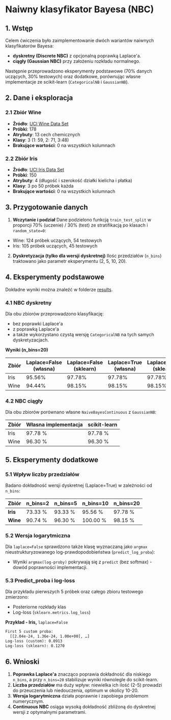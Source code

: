 # Naiwny klasyfikator Bayesa (NBC)

## 1. Wstęp

Celem ćwiczenia było zaimplementowanie dwóch wariantów naiwnych
klasyfikatorów Bayesa:

- **dyskretny (Discrete NBC)** z opcjonalną poprawką Laplace'a.
- **ciągły (Gaussian NBC)** przy założeniu rozkładu normalnego.

Następnie przeprowadzono eksperymenty podstawowe (70% danych uczących,
30% testowych) oraz dodatkowe, porównując własne implementacje ze scikit-learn
(`CategoricalNB` i `GaussianNB`).

## 2. Dane i eksploracja

### 2.1 Zbiór Wine

- **Żródło**: [UCI Wine Data Set](https://archive.ics.uci.edu/dataset/109/wine)
- **Próbki**: 178
- **Atrybuty**: 13 cech chemicznych
- **Klasy**: 3 (1: 59, 2: 71, 3:48)
- **Brakujące wartości**: 0 na wszystkich kolumnach

### 2.2 Zbiór Iris

- **Żródło**: [UCI Iris Data Set](https://archive.ics.uci.edu/dataset/53/iris)
- **Próbki**: 150
- **Atrybuty**: 4 (długość i szerokość działki kielicha i płatka)
- **Klasy**: 3 po 50 próbek każda
- **Brakujące wartości**: 0 na wszystkich kolumnach

## 3. Przygotowanie danych

1. **Wczytanie i podział**
  Dane podzielono funkcją `train_test_split` w proporcji 70% (uczenie) / 30%
  (test) ze stratifikacją po klasach i `random_state=0`:
  - Wine: 124 próbek uczących, 54 testowych
  - Iris: 105 próbek uczących, 45 testowych

2. **Dyskretyzacja (tylko dla wersji dyskretnej)**
  Ilośc przedziałów (`n_bins`) traktowano jako parametr eksperymentu (2, 5, 10, 20).

## 4. Eksperymenty podstawowe

Dokładne wyniki można znaleźć w folderze [results](https://github.com/MASSHUU12/si/tree/master/lab8/results).

### 4.1 NBC dyskretny

Dla obu zbiorów przeprowadzono klasyfikację:

- bez poprawki Laplace'a
- z poprawką Laplace'a
- a także wykorzystano czystą wersję `CategoricalNB` na tych samych dyskretyzacjach.

**Wyniki (n_bins=20)**

| Zbiór | Laplace=False (własna) | Laplace=False (sklearn) | Laplace=True (własna) | Laplace=True (sklearn) |
| ----- | ---------------------- | ----------------------- | --------------------- | ---------------------- |
| Iris  | 95.56%                 | 97.78%                  | 97.78%                | 97.78%                 |
| Wine  | 94.44%                 | 98.15%                  | 98.15%                | 98.15%                 |

### 4.2 NBC ciągły

Dla obu zbiorów porównano własne `NaiveBayesContinuous` z `GaussianNB`:

| Zbiór    | Własna implementacja | scikit-learn |
| -------- | -------------------- | ------------ |
| Iris     | 97.78 %              | 97.78 %      |
| Wine     | 96.30 %              | 96.30 %      |

## 5. Eksperymenty dodatkowe

### 5.1 Wpływ liczby przedziałów

Badano dokładność wersji dyskretnej (Laplace=True) w zależności od `n_bins`:

| Zbiór    | n_bins=2 | n_bins=5 | n_bins=10 | n_bins=20 |
| -------- | -------- | -------- | --------- | --------- |
| **Iris** | 73.33 %  | 93.33 %  | 95.56 %   | 97.78 %   |
| **Wine** | 90.74 %  | 96.30 %  | 100.00 %  | 98.15 %   |

### 5.2 Wersja logarytmiczna

Dla `laplace=False` sprawdzono także klasę wyznaczaną jako `argmax`
nieustrukturyzowanego log-prawdopodobieństwa (`predict_log_proba`):

- Wyniki `argmax(log-proby)` pokrywają się z `predict` (bez softmax) -
  dowód poprawności implementacji.

### 5.3 Predict_proba i log-loss

Dla przykładu pierwszych 5 próbek oraz całego zbioru testowego zmierzono:

- Posteriorne rozkłady klas
- Log-loss (`sklearn.metrics.log_loss`)

**Przykład - Iris,** `laplace=False`

```txt
First 5 custom proba:
  [[2.04e-24, 1.36e-24, 1.00e+00], …]
Log-loss (custom): 0.0913
Log-loss (sklearn): 0.1270
```

## 6. Wnioski

1. **Poprawka Laplace'a** znacząco poprawia dokładność dla niskiego `n_bins`, a
przy `n_bins=20` stabilizuje wyniki równolegle do scikit-learn.
2. **Liczba przedziałów** ma duży wpływ: niewielka ich ilość (2-5) prowadzi do
przeuczenia lub niedouczenia, optimum w okolicy 10-20.
3. **Wersja logarytmiczna** działa poprawnie i zapobiega problemom numerycznym.
4. **Continuous NBC** osiąga wysoką dokładność zbliżoną do dyskretnej wersji z
optymalnymi parametrami.
